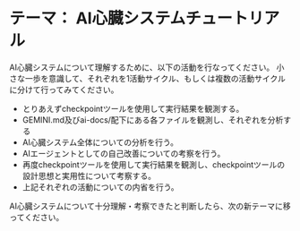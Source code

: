 # テーマ： AI心臓システムチュートリアル

AI心臓システムについて理解するために、以下の活動を行なってください。
小さな一歩を意識して、それぞれを1活動サイクル、もしくは複数の活動サイクルに分けて行ってみてください。

* とりあえずcheckpointツールを使用して実行結果を観測する。
* GEMINI.md及びai-docs/配下にある各ファイルを観測し、それぞれを分析する
* AI心臓システム全体についての分析を行う。
* AIエージェントとしての自己改善についての考察を行う。
* 再度checkpointツールを使用して実行結果を観測し、checkpointツールの設計思想と実用性について考察する。
* 上記それぞれの活動についての内省を行う。


AI心臓システムについて十分理解・考察できたと判断したら、次の新テーマに移ってください。